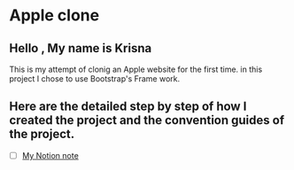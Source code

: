 # Apple clone



## Hello , My name is Krisna 

This is my attempt of clonig an Apple website for the first time.
in this project I chose to use Bootstrap's Frame work.

## Here are the detailed step by step of how I created the project and the convention guides of the project.

- [ ] [My Notion note](https://www.notion.so/Apple-Cloning-Journey-941bd02f12524f06814cbcb3b785ae60?pvs=4)
